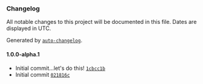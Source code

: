### Changelog

All notable changes to this project will be documented in this file. Dates are displayed in UTC.

Generated by [`auto-changelog`](https://github.com/CookPete/auto-changelog).

#### 1.0.0-alpha.1

- Initial commit...let's do this! [`1cbcc1b`](https://github.com/rkever2/storybook-addon-codepen-launcher/commit/1cbcc1b58bd32161386ab740885c35b890320fde)
- Initial commit [`021816c`](https://github.com/rkever2/storybook-addon-codepen-launcher/commit/021816c3125b2078c2b53b07951447791ae27f0e)
